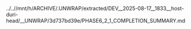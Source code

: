 ../..//mnt/h/ARCHIVE/.UNWRAP/extracted/DEV__2025-08-17__1833__host-duri-head/__UNWRAP/3d737bd39e/PHASE6_2_1_COMPLETION_SUMMARY.md